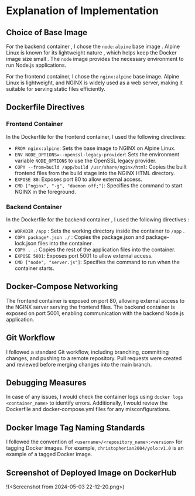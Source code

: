 # Explanation of Implementation

## Choice of Base Image 

For the backend container , I chose the `node:alpine` base image . Alpine Linux is known for its lightweight nature , which helps keep the Docker image size small . The `node` image provides the necessary environment to run Node.js applications.

For the frontend container, I chose the `nginx:alpine` base image. Alpine Linux is lightweight, and NGINX is widely used as a web server, making it suitable for serving static files efficiently.



## Dockerfile Directives 

### Frontend Container
In the Dockerfile for the frontend container, I used the following directives:
- `FROM nginx:alpine`: Sets the base image to NGINX on Alpine Linux.
- `ENV NODE_OPTIONS=--openssl-legacy-provider`: Sets the environment variable `NODE_OPTIONS` to use the OpenSSL legacy provider.
- `COPY --from=build /app/build /usr/share/nginx/html`: Copies the built frontend files from the build stage into the NGINX HTML directory.
- `EXPOSE 80`: Exposes port 80 to allow external access.
- `CMD ["nginx", "-g", "daemon off;"]`: Specifies the command to start NGINX in the foreground.



### Backend Container
In the Dockerfile for the backend container , I used the following directives :
- `WORKDIR /app` : Sets the working directory inside the container to `/app` .
- `COPY package*.json ./` : Copies the package.json and package-lock.json files into the container .
- `COPY . .`: Copies the rest of the application files into the container.
- `EXPOSE 5001`: Exposes port 5001 to allow external access.
- `CMD ["node", "server.js"]`: Specifies the command to run when the container starts.


## Docker-Compose Networking

The frontend container is exposed on port 80, allowing external access to the NGINX server serving the frontend files. The backend container is exposed on port 5001, enabling communication with the backend Node.js application.


## Git Workflow

I followed a standard Git workflow, including branching, committing changes, and pushing to a remote repository. Pull requests were created and reviewed before merging changes into the main branch.


## Debugging Measures

In case of any issues, I would check the container logs using `docker logs <container_name>` to identify errors. Additionally, I would review the Dockerfile and docker-compose.yml files for any misconfigurations.


## Docker Image Tag Naming Standards

I followed the convention of `<username>/<repository_name>:<version>` for tagging Docker images. For example, `christopherian2004/yolo:v1.0` is an example of a tagged Docker image.


## Screenshot of Deployed Image on DockerHub

!(<Screenshot from 2024-05-03 22-12-20.png>)
